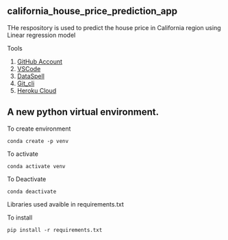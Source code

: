 ## california_house_price_prediction_app

THe respository is used to predict the house price in California region using Linear regression model 

Tools 
1. [GitHub Account](www.github.com)
2. [VSCode](https://code.visualstudio.com/)
3. [DataSpell](https://www.jetbrains.com/dataspell/)
4. [Git_cli](https://git-scm.com/downloads)
5. [Heroku Cloud](www.heroku.com)


## A new python virtual environment.

To create environment

```
conda create -p venv 
```

To activate
```
conda activate venv
```

To Deactivate
```
conda deactivate
```


Libraries used avaible in requirements.txt

To install 
```
pip install -r requirements.txt
```
